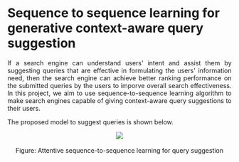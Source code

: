 # Sequence to sequence learning for generative context-aware query suggestion

<p align="justify">
If a search engine can understand users' intent and assist them by suggesting queries that are effective in formulating the users' information need, then the search engine can achieve better ranking 
performance on the submitted queries by the users to imporve overall search effectiveness. In this project, we aim to use sequence-to-sequence learning algorithm to make search engines capable of giving
context-aware query suggestions to their users.
<p align="justify">

<p align="justify">
The proposed model to suggest queries is shown below.
<p align="justify">

<p align="center">
<img src="http://i.imgur.com/qodsqRM.png">
<br><br>Figure: Attentive sequence-to-sequence learning for query suggestion
<p align="center">
